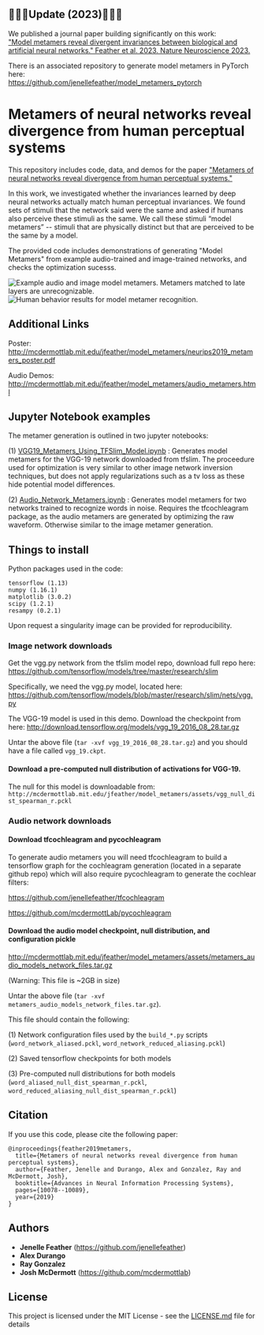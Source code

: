 ## 🚨🚨🚨Update (2023)🚨🚨🚨
We published a journal paper building significantly on this work: <br> ["Model metamers reveal divergent invariances between biological and artificial neural networks." Feather et al. 2023. Nature Neuroscience 2023.](https://www.nature.com/articles/s41593-023-01442-0)

There is an associated repository to generate model metamers in PyTorch here: <br>
https://github.com/jenellefeather/model_metamers_pytorch

# Metamers of neural networks reveal divergence from human perceptual systems
This repository includes code, data, and demos for the paper ["Metamers of neural networks reveal divergence from human perceptual systems."](https://papers.nips.cc/paper/9198-metamers-of-neural-networks-reveal-divergence-from-human-perceptual-systems)

In this work, we investigated whether the invariances learned by deep neural networks actually match human perceptual invariances. We found sets of stimuli that the network said were the same and asked if humans also perceive these stimuli as the same. We call these stimuli “model metamers” --  stimuli that are physically distinct but that are perceived to be the same by a model. 

The provided code includes demonstrations of generating "Model Metamers" from example audio-trained and image-trained networks, and checks the optimization sucesss.

![Example audio and image model metamers. Metamers matched to late layers are unrecognizable.](assets/ExampleModelMetamers_github.png)
![Human behavior results for model metamer recognition.](assets/four_network_human_behavior_github.png)

## Additional Links
Poster: http://mcdermottlab.mit.edu/jfeather/model_metamers/neurips2019_metamers_poster.pdf

Audio Demos: http://mcdermottlab.mit.edu/jfeather/model_metamers/audio_metamers.html

## Jupyter Notebook examples

The metamer generation is outlined in two jupyter notebooks: 

(1) [VGG19_Metamers_Using_TFSlim_Model.ipynb](VGG19_Metamers_Using_TFSlim_Model.ipynb) : Generates model metamers for the VGG-19 network downloaded from tfslim. The proceedure used for optimization is very similar to other image network inversion techniques, but does not apply regularizations such as a tv loss as these hide potential model differences. 

(2) [Audio_Network_Metamers.ipynb](Audio_Network_Metamers.ipynb) : Generates model metamers for two networks trained to recognize words in noise. Requires the tfcochleagram package, as the audio metamers are generated by optimizing the raw waveform. Otherwise similar to the image metamer generation. 


## Things to install
Python packages used in the code: 
```
tensorflow (1.13)
numpy (1.16.1)
matplotlib (3.0.2)
scipy (1.2.1)
resampy (0.2.1)
```
Upon request a singularity image can be provided for reproducibility. 

### Image network downloads
Get the vgg.py network from the tfslim model repo, download full repo here: 
https://github.com/tensorflow/models/tree/master/research/slim

Specifically, we need the vgg.py model, located here: 
https://github.com/tensorflow/models/blob/master/research/slim/nets/vgg.py

The VGG-19 model is used in this demo. Download the checkpoint from here:
http://download.tensorflow.org/models/vgg_19_2016_08_28.tar.gz

Untar the above file (`tar -xvf vgg_19_2016_08_28.tar.gz`) and you should have a file called `vgg_19.ckpt`.

#### Download a pre-computed null distribution of activations for VGG-19. 
The null for this model is downloadable from:
`http://mcdermottlab.mit.edu/jfeather/model_metamers/assets/vgg_null_dist_spearman_r.pckl`


### Audio network downloads

#### Download tfcochleagram and pycochleagram
To generate audio metamers you will need tfcochleagram to build a tensorflow graph for the cochleagram generation (located in a separate github repo) which will also require pycochleagram to generate the cochlear filters:

https://github.com/jenellefeather/tfcochleagram

https://github.com/mcdermottLab/pycochleagram

#### Download the audio model checkpoint, null distribution, and configuration pickle

http://mcdermottlab.mit.edu/jfeather/model_metamers/assets/metamers_audio_models_network_files.tar.gz

(Warning: This file is ~2GB in size)

Untar the above file (`tar -xvf metamers_audio_models_network_files.tar.gz`). 

This file should contain the following: 

(1) Network configuration files used by the `build_*.py` scripts (`word_network_aliased.pckl`, `word_network_reduced_aliasing.pckl`)

(2) Saved tensorflow checkpoints for both models

(3) Pre-computed null distributions for both models (`word_aliased_null_dist_spearman_r.pckl`, `word_reduced_aliasing_null_dist_spearman_r.pckl`)

## Citation
If you use this code, please cite the following paper: 

```
@inproceedings{feather2019metamers,
  title={Metamers of neural networks reveal divergence from human perceptual systems},
  author={Feather, Jenelle and Durango, Alex and Gonzalez, Ray and McDermott, Josh},
  booktitle={Advances in Neural Information Processing Systems},
  pages={10078--10089},
  year={2019}
}
```

## Authors

* **Jenelle Feather** (https://github.com/jenellefeather)
* **Alex Durango**
* **Ray Gonzalez**
* **Josh McDermott** (https://github.com/mcdermottlab)

## License

This project is licensed under the MIT License - see the [LICENSE.md](LICENSE.md) file for details

